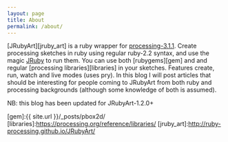 ```yaml
---
layout: page
title: About
permalink: /about/
---
```


[JRubyArt][jruby_art] is a ruby wrapper for [processing-3.1.1][processing].  Create processing sketches in ruby using regular ruby-2.2 syntax, and use the magic [JRuby][jruby] to run them. You can use both [rubygems][gem] and and regular [processing libraries][libraries] in your sketches. Features create, run, watch and live modes (uses pry). In this blog I will post articles that should be interesting for people coming to JRubyArt from both ruby and processing backgrounds (although some knowledge of both is assumed).

NB: this blog has been updated for JRubyArt-1.2.0+
  
[jruby]:http://jruby.org
[processing]:https://processing.org
[gem]:{{ site.url }}/_posts/pbox2d/
[libraries]:https://processing.org/reference/libraries/
[jruby_art]:http://ruby-processing.github.io/JRubyArt/